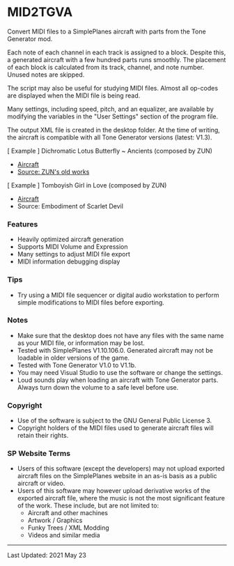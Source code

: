 # MID2TGVA
Convert MIDI files to a SimplePlanes aircraft with parts from the Tone Generator mod.

Each note of each channel in each track is assigned to a block. Despite this, a generated aircraft with a few hundred parts runs smoothly. The placement of each block is calculated from its track, channel, and note number. Unused notes are skipped.

The script may also be useful for studying MIDI files. Almost all op-codes are displayed when the MIDI file is being read.

Many settings, including speed, pitch, and an equalizer, are available by modifying the variables in the "User Settings" section of the program file.

The output XML file is created in the desktop folder. At the time of writing, the aircraft is compatible with all Tone Generator versions (latest: V1.3).

[ Example ] Dichromatic Lotus Butterfly ~ Ancients (composed by ZUN)

- [Aircraft](https://www.simpleplanes.com/a/yd62Vc/ssg_18)
- [Source: ZUN's old works](http://www16.big.or.jp/~zun/html/music_old.html)

[ Example ] Tomboyish Girl in Love (composed by ZUN)

- [Aircraft](https://www.simpleplanes.com/a/y2cEvK/th06_05)
- Source: Embodiment of Scarlet Devil

### Features

- Heavily optimized aircraft generation
- Supports MIDI Volume and Expression
- Many settings to adjust MIDI file export
- MIDI information debugging display

### Tips

- Try using a MIDI file sequencer or digital audio workstation to perform simple modifications to MIDI files before exporting.

### Notes

- Make sure that the desktop does not have any files with the same name as your MIDI file, or information may be lost.
- Tested with SimplePlanes V1.10.106.0. Generated aircraft may not be loadable in older versions of the game.
- Tested with Tone Generator V1.0 to V1.1b.
- You may need Visual Studio to use the software or change the settings.
- Loud sounds play when loading an aircraft with Tone Generator parts. Always turn down the volume to a safe level before use.

### Copyright

- Use of the software is subject to the GNU General Public License 3.
- Copyright holders of the MIDI files used to generate aircraft files will retain their rights.

### SP Website Terms

- Users of this software (except the developers) may not upload exported aircraft files on the SimplePlanes website in an as-is basis as a public aircraft or video.
- Users of this software may however upload derivative works of the exported aircraft file, where the music is not the most significant feature of the work. These include, but are not limited to:
  - Aircraft and other machines
  - Artwork / Graphics
  - Funky Trees / XML Modding
  - Videos and similar media

- - -

Last Updated: 2021 May 23
